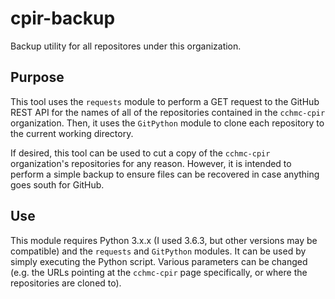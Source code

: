 # cpir-backup

Backup utility for all repositores under this organization.

## Purpose

This tool uses the `requests` module to perform a GET request to the GitHub REST API for the names of all of the repositories contained in the `cchmc-cpir` organization. Then, it uses the `GitPython` module to clone each repository to the current working directory.

If desired, this tool can be used to cut a copy of the `cchmc-cpir` organization's repositories for any reason. However, it is intended to perform a simple backup to ensure files can be recovered in case anything goes south for GitHub.

## Use

This module requires Python 3.x.x (I used 3.6.3, but other versions may be compatible) and the `requests` and `GitPython` modules. It can be used by simply executing the Python script. Various parameters can be changed (e.g. the URLs pointing at the `cchmc-cpir` page specifically, or where the repositories are cloned to).
